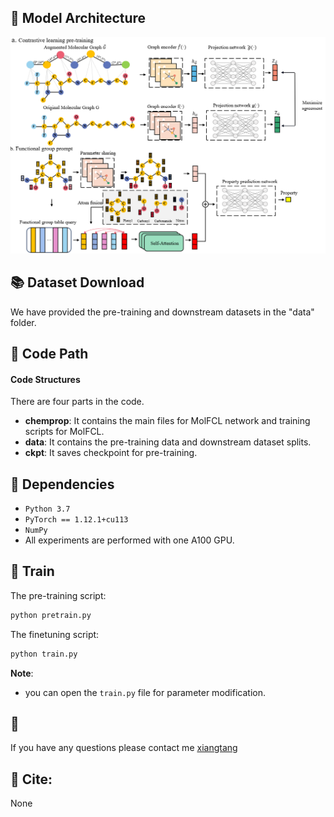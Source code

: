 

 ## 🌈 Model Architecture
 ![Model_architecture](fig/Overview%20of%20MolFCL.png)

 ## 📚 Dataset Download
We have provided the pre-training and downstream datasets in the "data" folder.

## 📕 Code Path

#### Code Structures
There are four parts in the code.
- **chemprop**: It contains the main files for MolFCL network and training scripts for MolFCL.
- **data**: It contains the pre-training data and downstream dataset splits.
- **ckpt**: It saves checkpoint for pre-training.

## 🔬 Dependencies
- ```Python 3.7```
- ```PyTorch == 1.12.1+cu113```
- ```NumPy```
- All experiments are performed with one A100 GPU.

## 🚀 Train
The pre-training script:
```python
python pretrain.py
```

The finetuning script:
```python
python train.py
```

**Note**: 
- you can open the `train.py` file for parameter</a> modification.

## 🤗 
If you have any questions please contact me [xiangtang](xingtang@csu.edu.cn)
## 🤝 Cite:
None
